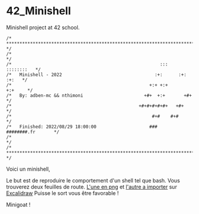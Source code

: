 # 42_Minishell
Minishell project at 42 school.
```
/* ************************************************************************** */
/*                                                                            */
/*                                                        :::      ::::::::   */
/*   Minishell - 2022                                   :+:      :+:    :+:   */
/*                                                    +:+ +:+         +:+     */
/*   By: adben-mc && nthimoni                       +#+  +:+       +#+        */
/*                                                +#+#+#+#+#+   +#+           */
/*                                                     #+#    #+#             */
/*   Finished: 2022/08/29 18:00:00                    ###   ########.fr       */
/*                                                                            */
/* ************************************************************************** */
```

Voici un minishell,

Le but est de reproduire le comportement d'un shell tel que bash.
Vous trouverez deux feuilles de route. [L'une en png](https://github.com/nthimoni/42_Minishell/blob/master/Excalidraw.png) et [l'autre a importer](https://github.com/nthimoni/42_Minishell/blob/master/Excalidraw.excalidraw) sur [Excalidraw](https://excalidraw.com/)
Puisse le sort vous être favorable !

Minigoat ! 
